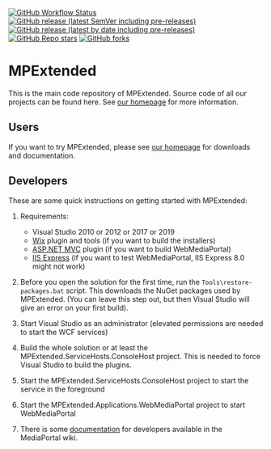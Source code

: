 [![GitHub Workflow Status](https://img.shields.io/github/actions/workflow/status/MPExtended/MPExtended/mpextended.yml?logo=github)](https://github.com/MPExtended/MPExtended/actions)
[![GitHub release (latest SemVer including pre-releases)](https://img.shields.io/github/v/release/MPExtended/MPExtended?include_prereleases)](https://github.com/MPExtended/MPExtended/releases)
[![GitHub release (latest by date including pre-releases)](https://img.shields.io/github/downloads-pre/MPExtended/MPExtended/latest/total?label=release@downloads)](https://github.com/MPExtended/MPExtended/releases)
[![GitHub Repo stars](https://img.shields.io/github/stars/MPExtended/MPExtended)](https://github.com/MPExtended/MPExtended)
[![GitHub forks](https://img.shields.io/github/forks/MPExtended/MPExtended)](https://github.com/MPExtended/MPExtended)

MPExtended
==========

This is the main code repository of MPExtended. Source code of all our projects can be found here. See 
[our homepage][1] for more information.

Users
-----
If you want to try MPExtended, please see [our homepage][1] for downloads and documentation.

Developers
----------
These are some quick instructions on getting started with MPExtended:

1. Requirements:
   * Visual Studio 2010 or 2012 or 2017 or 2019
   * [Wix][2] plugin and tools (if you want to build the installers)
   * [ASP.NET MVC][3] plugin (if you want to build WebMediaPortal)
   * [IIS Express][4] (if you want to test WebMediaPortal, IIS Express 8.0 might not work)
2. Before you open the solution for the first time, run the ``Tools\restore-packages.bat`` script. This downloads the
   NuGet packages used by MPExtended. (You can leave this step out, but then Visual Studio will give an error on your
   first build).
3. Start Visual Studio as an administrator (elevated permissions are needed to start the WCF services)
4. Build the whole solution or at least the MPExtended.ServiceHosts.ConsoleHost project. This is needed to force
   Visual Studio to build the plugins.
5. Start the MPExtended.ServiceHosts.ConsoleHost project to start the service in the foreground
6. Start the MPExtended.Applications.WebMediaPortal project to start WebMediaPortal
7. There is some [documentation][6] for developers available in the MediaPortal wiki.

   [1]: https://forum.team-mediaportal.com/forums/mpextended.555/
   [2]: http://wixtoolset.org/
   [3]: http://www.asp.net/downloads
   [4]: http://www.microsoft.com/en-us/download/details.aspx?id=1038
   [5]: http://www.microsoft.com/en-us/download/details.aspx?id=17630
   [6]: http://wiki.team-mediaportal.com/1_MEDIAPORTAL_1/17_Extensions/Remote_Access/MPExtended/Developers/Getting_started
